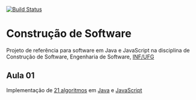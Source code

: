 [![Build Status](https://travis-ci.org/gustavohenriquerssilva/cs-2019-01.svg?branch=master)](https://travis-ci.org/gustavohenriquerssilva/cs-2019-01)


# Construção de Software
Projeto de referência para software em Java e JavaScript na disciplina de Construção de Software,
 Engenharia de Software, [INF/UFG](http://inf.ufg.br/)


## Aula 01

Implementação de [21 algoritmos](docs/aula-01-exercicios-iniciais.pdf) em [Java](aula-01/java) e [JavaScript](aula-01/js)
